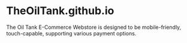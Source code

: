# TheOilTank.github.io
The Oil Tank E-Commerce Webstore is designed to be mobile-friendly, touch-capable, supporting various payment options.
